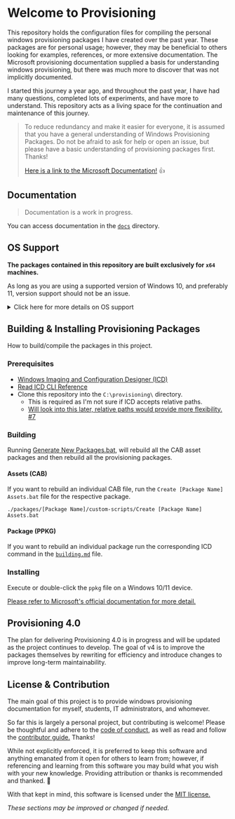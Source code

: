 # Welcome to Provisioning

This repository holds the configuration files for compiling the personal windows provisioning
packages I have created over the past year. These packages are for personal usage; however, they may
be beneficial to others looking for examples, references, or more extensive documentation. The
Microsoft provisioning documentation supplied a basis for understanding windows provisioning, but
there was much more to discover that was not implicitly documented.

I started this journey a year ago, and throughout the past year, I have had many questions,
completed lots of experiments, and have more to understand. This repository acts as a living space
for the continuation and maintenance of this journey.


> To reduce redundancy and make it easier for everyone, it is assumed that you have a general understanding of Windows Provisioning Packages. Do not be afraid to ask for help or open an issue, but please have a basic understanding of provisioning packages first. Thanks!
>
> [Here is a link to the Microsoft Documentation!](https://docs.microsoft.com/windows/configuration/provisioning-packages/provisioning-packages) :thumbsup:

## Documentation

> Documentation is a work in progress.

You can access documentation in the [`docs`](docs) directory.

## OS Support

**The packages contained in this repository are built exclusively for `x64` machines.**

As long as you are using a supported version of Windows 10, and preferably 11, version support
should not be an issue.

<details>
<summary>Click here for more details on OS support</summary>
<br>

I almost always use the latest OS version available whether Windows, Linux, or macOS. Therefore,
these packages will always be developed and built using the most recent version of Windows. While
packages have been written, built, and used on up-to-date Windows 11 machines, they should work on
any supported Windows 10 versions.

For the most part provisioning packages are bound by the software they install and policies they
deploy. [Terminal, for example, currently requires Windows 10 2004 or greater.](https://github.com/microsoft/terminal/issues/11371)
*Windows 10 2004 has already stopped receiving support.* If you created a provisioning package today
that solely installed Terminal, it would install on 2004, even though 2004 is EOL. However, It would
most likely fail on any older Windows version as Terminal's min version is 2004.

Knowing this, when developing and installing provisioning packages it is advised to check the min
version of software and windows policies it installs and deploys. Although, as long as you are using
a supported version of Windows 10, and preferably 11, version support should not be an issue.

🔍 You can go [here](https://docs.microsoft.com/lifecycle/products/) to search for a Microsoft
product's lifecycle.
[Like Windows 10!](https://docs.microsoft.com/lifecycle/products/windows-10-home-and-pro)
</details>

## Building & Installing Provisioning Packages

How to build/compile the packages in this project.

### Prerequisites

- [Windows Imaging and Configuration Designer (ICD)](https://www.microsoft.com/store/apps/9nblggh4tx22)
- [Read ICD CLI Reference](https://docs.microsoft.com/windows/configuration/provisioning-packages/provisioning-command-line)
- Clone this repository into the `C:\provisioning\` directory.
    - This is required as I'm not sure if ICD accepts relative paths.
    - [Will look into this later, relative paths would provide more flexibility. #7](https://github.com/aisgbnok/provisioning/issues/7)

### Building

Running [Generate New Packages.bat](packages/Generate%20New%20Packages.bat), will rebuild all the
CAB asset packages and then rebuild all the provisioning packages.

#### Assets (CAB)

If you want to rebuild an individual CAB file, run the `Create [Package Name] Assets.bat` file for
the respective package.

```
./packages/[Package Name]/custom-scripts/Create [Package Name] Assets.bat
```

#### Package (PPKG)

If you want to rebuild an individual package run the corresponding ICD command in
the [`building.md`](packages/building.md) file.

### Installing

Execute or double-click the `ppkg` file on a Windows 10/11 device.

[Please refer to Microsoft's official documentation for more detail.](https://docs.microsoft.com/en-us/windows/configuration/provisioning-packages/provisioning-apply-package)

## Provisioning 4.0

The plan for delivering Provisioning 4.0 is in progress and will be updated as the project continues
to develop. The goal of v4 is to improve the packages themselves by rewriting for efficiency and
introduce changes to improve long-term maintainability.

## License & Contribution

The main goal of this project is to provide windows provisioning documentation for myself, students,
IT administrators, and whomever.

So far this is largely a personal project, but contributing is welcome! Please be thoughtful and
adhere to the [code of conduct](CODE_OF_CONDUCT.md), as well as read and follow
the [contributor guide.](CONTRIBUTING.md) Thanks!

While not explicitly enforced, it is preferred to keep this software and anything emanated from it
open for others to learn from; however, if referencing and learning from this software you may build
what you wish with your new knowledge. Providing attribution or thanks is recommended and thanked.
🙏

With that kept in mind, this software is licensed under the [MIT license.](LICENSE.md)

*These sections may be improved or changed if needed.*